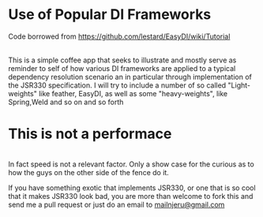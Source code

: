 # Use of Popular DI Frameworks

Code borrowed from https://github.com/lestard/EasyDI/wiki/Tutorial <br><br>

This is a simple coffee app that seeks to illustrate and mostly serve as reminder to 
self of how various DI frameworks are applied to a typical dependency resolution scenario
an in particular through implementation of the JSR330 specification.
I will try to include a number of so called "Light-weights" like feather, EasyDI, 
as well as some "heavy-weights", like Spring,Weld and so on and so forth <br>

# This is not a performace
<br>
In fact speed is not a relevant factor. Only a show case for the curious as to how the 
guys on the other side of the fence do it.<br>

If you have something exotic that implements JSR330, or one that is so cool that it 
makes JSR330 look bad, you are more than welcome to fork this and send me a pull request
or just do an email to mailnjeru@gmail.com
